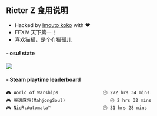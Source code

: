## Ricter Z 食用说明
- Hacked by [Imouto koko](https://osu.ppy.sh/users/7679162) with ❤️
- FFXIV 天下第一！
- 喜欢猫猫，是个冇猫孤儿

#### - osu! state
![](http://97.64.19.89:8080/api/v1/stat/4448675)

<!-- steam-box start -->
#### - Steam playtime leaderboard
```text
🎮 World of Warships                 🕘 272 hrs 34 mins
🎮 雀魂麻将(MahjongSoul)                 🕘 2 hrs 32 mins
🎮 NieR:Automata™                    🕘 31 hrs 28 mins
```
<!-- Powered by https://github.com/YouEclipse/steam-box . -->
<!-- steam-box end -->
